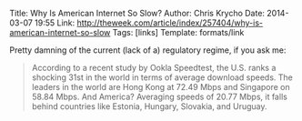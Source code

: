 Title: Why Is American Internet So Slow?
Author: Chris Krycho
Date: 2014-03-07 19:55
Link: http://theweek.com/article/index/257404/why-is-american-internet-so-slow
Tags: [links]
Template: formats/link

Pretty damning of the current (lack of a) regulatory regime, if you ask me:

> According to a recent study by Ookla Speedtest, the U.S. ranks a shocking 31st
> in the world in terms of average download speeds. The leaders in the world are
> Hong Kong at 72.49 Mbps and Singapore on 58.84 Mbps. And America? Averaging
> speeds of 20.77 Mbps, it falls behind countries like Estonia, Hungary,
> Slovakia, and Uruguay.
